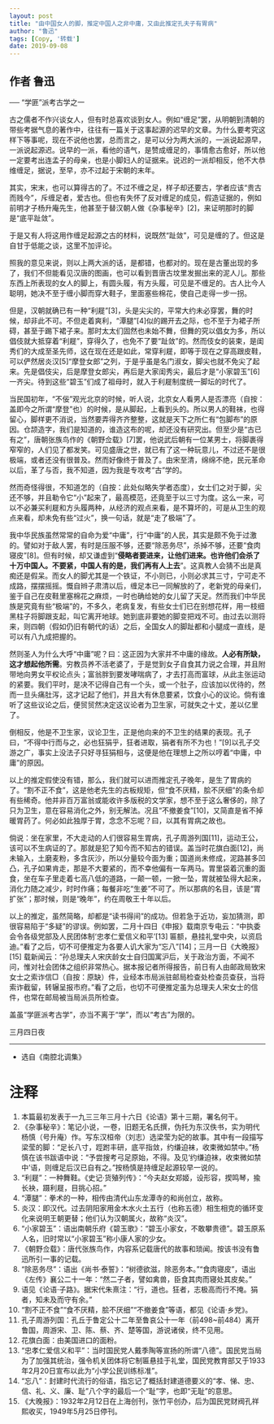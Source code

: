 ```yaml
---
layout: post
title: "由中国女人的脚，推定中国人之非中庸，又由此推定孔夫子有胃病"
author: "鲁迅"
tags: [Copy, '转载']
date: 2019-09-08
---
```


作者 鲁迅
---

── “学匪”派考古学之一  

古之儒者不作兴谈女人，但有时总喜欢谈到女人。例如“缠足”罢，从明朝到清朝的带些考据气息的著作中，往往有一篇关于这事起源的迟早的文章。为什么要考究这样下等事呢，现在不说他也罢，总而言之，是可以分为两大派的，一派说起源早，一派说起源迟。说早的一派，看他的语气，是赞成缠足的，事情愈古愈好，所以他一定要考出连孟子的母亲，也是小脚妇人的证据来。说迟的一派却相反，他不大恭维缠足，据说，至早，亦不过起于宋朝的末年。  

其实，宋末，也可以算得古的了。不过不缠之足，样子却还要古，学者应该“贵古而贱今”，斥缠足者，爱古也。但也有失怀了反对缠足的成见，假造证据的，例如前明才子杨升庵先生，他甚至于替汉朝人做《杂事秘辛》[2]，来证明那时的脚是“底平趾敛”。

于是又有人将这用作缠足起源之古的材料，说既然“趾敛”，可见是缠的了。但这是自甘于低能之谈，这里不加评论。

照我的意见来说，则以上两大派的话，是都错，也都对的。现在是古董出现的多了，我们不但能看见汉唐的图画，也可以看到晋唐古坟里发掘出来的泥人儿。那些东西上所表现的女人的脚上，有圆头履，有方头履，可见是不缠足的。古人比今人聪明，她决不至于缠小脚而穿大鞋子，里面塞些棉花，使自己走得一步一拐。

但是，汉朝就确已有一种“利屣”[3]，头是尖尖的，平常大约未必穿罢，舞的时候，却非此不可。不但走着爽利，“潭腿”[4]似的踢开去之际，也不至于为裙子所碍，甚至于踢下裙子来。那时太太们固然也未始不舞，但舞的究以倡女为多，所以倡伎就大抵穿着“利屣”，穿得久了，也免不了要“趾敛”的。然而伎女的装束，是闺秀们的大成至圣先师，这在现在还是如此，常穿利屣，即等于现在之穿高跟皮鞋，可以俨然居炎汉[5]“摩登女郎”之列，于是乎虽是名门淑女，脚尖也就不免尖了起来。先是倡伎尖，后是摩登女郎尖，再后是大家闺秀尖，最后才是“小家碧玉”[6]一齐尖。待到这些“碧玉”们成了祖母时，就入于利屣制度统一脚坛的时代了。

当民国初年，“不佞”观光北京的时候，听人说，北京女人看男人是否漂亮（自按：盖即今之所谓“摩登”也）的时候，是从脚起，上看到头的。所以男人的鞋袜，也得留心，脚样更不消说，当然要弄得齐齐整整，这就是天下之所仁有“包脚布”的原因。仓颉造字，我们是知道的，谁造这布的呢，却还没有研究出。但至少是“古已有之”，唐朝张族鸟作的《朝野佥载》[7]罢，他说武后朝有一位某男士，将脚裹得窄窄的，人们见了都发笑。可见盛唐之世，就已有了这一种玩意儿，不过还不是很极端，或者还没有很普及。然而好像终于普及了。由宋至清，绵绵不绝，民元革命以后，革了与否，我不知道，因为我是专攻考“古”学的。

然而奇怪得很，不知道怎的（自按：此处似略失学者态度），女士们之对于脚，尖还不够，并且勒令它“小”起来了，最高模范，还竟至于以三寸为度。这么一来，可以不必兼买利屣和方头履两种，从经济的观点来看，是不算坏的，可是从卫生的观点来看，却未免有些“过火”，换一句话，就是“走了极端”了。

我中华民族虽然常常的自命为爱“中庸”，行“中庸”的人民，其实是颇不免于过激的。譬如对于敌人罢，有时是压服不够，还要“除恶务尽”，杀掉不够，还要“食肉寝皮”[8]。但有时候，却又谦虚到“**侵略者要进来，让他们进来。也许他们会杀了十万中国人。不要紧，中国人有的是，我们再有人上去**”。这真教人会猜不出是真痴还是假呆。而女人的脚尤其是一个铁证，不小则已，小则必求其三寸，宁可走不成路，摆摆摇摇。慨自辫子肃清以后，缠足本已一同解放的了，老新党的母亲们，鉴于自己在皮鞋里塞棉花之麻烦，一时也确给她的女儿留了天足。然而我们中华民族是究竟有些“极端”的，不多久，老病复发，有些女士们已在别想花样，用一枝细黑柱子将脚跟支起，叫它离开地球。她到底非要她的脚变把戏不可。由过去以测将来，则四朝（假如仍旧有朝代的话）之后，全国女人的脚趾都和小腿成一直线，是可以有八九成把握的。

然则圣人为什么大呼“中庸”呢？曰：这正因为大家并不中庸的缘故。**人必有所缺，这才想起他所需**。穷教员养不活老婆了，于是觉到女子自食其力说之合理，并且附带地向男女平权论点头；富翁胖到要发哮喘病了，才去打高而富球，从此主张运动的紧要。我们平时，是决不记得自己有一个头，或一个肚子，应该加以优待的，然而一旦头痛肚泻，这才记起了他们，并且大有休息要紧，饮食小心的议论。倘有谁听了这些议论之后，便贸贸然决定这议论者为卫生家，可就失之十丈，差以亿里了。

倒相反，他是不卫生家，议论卫生，正是他向来的不卫生的结果的表现。孔子曰，“不得中行而与之，必也狂狷乎，狂者进取，狷者有所不为也！”[9]以孔子交游之广，事实上没法子只好寻狂狷相与，这便是他在理想上之所以哼着“中庸，中庸”的原因。

以上的推定假使没有错，那么，我们就可以进而推定孔子晚年，是生了胃病的了。“割不正不食”，这是他老先生的古板规矩，但“食不厌精，脍不厌细”的条令却有些稀奇。他并非百万富翁或能收许多版税的文学家，想不至于这么奢侈的，除了只为卫生，意在容易消化之外，别无解法。况且“不撤姜食”[10]，又简直是省不掉暖胃药了。何必如此独厚于胃，念念不忘呢？曰，以其有胃病之故也。

倘说：坐在家里，不大走动的人们很容易生胃病，孔子周游列国[11]，运动王公，该可以不生病证的了。那就是犯了知今而不知古的错误。盖当时花旗白面[12]，尚未输入，土磨麦粉，多含灰沙，所以分量较今面为重；国道尚未修成，泥路甚多凹凸，孔子如果肯走，那是不大要紧的，而不幸他偏有一车两马。胃里袋着沉重的面食，坐在车子里走着七高八低的道路，一颠一顿，一掀一坠，胃就被坠得大起来，消化力随之减少，时时作痛；每餐非吃“生姜”不可了。所以那病的名目，该是“胃扩张”；那时候，则是“晚年”，约在周敬王十年以后。

以上的推定，虽然简略，却都是“读书得间”的成功。但若急于近功，妄加猜测，即很容易陷于“多疑”的谬误。例如罢，二月十四日《申报》载南京专电云：“中执委会令各级党部及人民团体制‘忠孝仁爱信义和平’[13] 匾额，悬挂礼堂中央，以资启迪。”看了之后，切不可便推定为各要人讥大家为“忘八”[14]；三月一日《大晚报》[15] 载新闻云：“孙总理夫人宋庆龄女士自归国寓沪后，关于政治方面，不闻不问，惟对社会团体之组织非常热心。据本报记者所得报告，前日有人由邮政局致宋女士之索诈信□（自按：原缺）件，业经本市局派驻邮局检查处检查员查获，当将索诈截留，转辗呈报市府。”看了之后，也切不可便推定虽为总理夫人宋女士的信件，也常在邮局被当局派员所检查。

盖虽“学匪派考古学”，亦当不离于“学”，而以“考古”为限的。

三月四日夜

---
- 选自《南腔北调集》
# 注释

1. 本篇最初发表于一九三三年三月十六日《论语》第十三期，署名何干。  
2. 《杂事秘辛》：笔记小说，一卷，旧题无名氏撰，伪托为东汉佚书，实为明代杨慎（号升庵）作。写东汉桓帝（刘志）选梁莹为妃的故事。其中有一段描写梁莹的脚：“足长八寸，踁跗丰研，底平指敛，约缣迫袜，收束微如禁中。”杨慎在该书跋语中说：“予尝搜考弓足原始，不得。及见‘约缣迫袜，收束微如禁中’语，则缠足后汉已自有之。”按杨慎是持缠足起源较早一说的。  
3. “利屣”：一种舞鞋。《史记·货殖列传》：“今夫赵女郑姬，设形容，揳鸣琴，揄长袂，蹑利屣，目挑心招。”  
4. “潭腿”：拳术的一种，相传由清代山东龙潭寺的和尚创立，故称。  
5. 炎汉：即汉代。过去阴阳家用金木水火土五行（也称五德）相生相克的循环变化来说明王朝更替；他们认为汉朝属火，故称“炎汉”。  
6. “小家碧玉”：语出南朝乐府《碧玉歌》：“碧玉小家女，不敢攀贵德”。碧玉原系人名，旧时常以“小家碧玉”称小康人家的少女。  
7. 《朝野佥载》：唐代张族鸟作，内容系记载唐代的故事和琐闻。按该书没有鲁迅所引一事的记载。  
8. “除恶务尽”：语出《尚书·泰誓》：“树德欲滋，除恶务本。”“食肉寝皮”，语出《左传》襄公二十一年：“然二子者，譬如禽兽，臣食其肉而寝处其皮矣。”  
9. 语见《论语·子路》。据宋代朱熹注：“行，道也。狂者，志极高而行不掩。狷者，知未及而守有余。”  
10. “割不正不食”“食不厌精，脍不厌细”“不撤姜食”等语，都见《论语·乡党》。  
11. 孔子周游列国：孔丘于鲁定公十二年至鲁哀公十一年（前498~前484）离开鲁国，周游宋、卫、陈、蔡、齐、楚等国，游说诸侯，终不见用。  
12. 花旗白面：由美国进口的面粉。  
13. “忠孝仁爱信义和平”：当时国民党人戴季陶等宣扬的所谓“八德”。国民党当局为了加强其统治，强令机关团体将它制匾悬挂于礼堂，国民党教育部又于1933年2月20日宣布以此为“小学公民训练标准”。  
14. “忘八”：封建时代流行的俗语，指忘记了概括封建道德要义的“孝、悌、忠、信、礼、义、廉、耻”八个字的最后一个“耻”字，也即“无耻”的意思。  
15. 《大晚报》：1932年2月12日在上海创刊，张竹平创办，后为国民党财阀孔祥熙收买，1949年5月25日停刊。  
